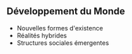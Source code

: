 ## Développement du Monde
- Nouvelles formes d'existence
- Réalités hybrides
- Structures sociales émergentes

